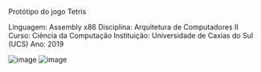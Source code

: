 Protótipo do jogo Tetris

Linguagem: Assembly x86
Disciplina: Arquitetura de Computadores II 
Curso: Ciência da Computação
Instituição: Universidade de Caxias do Sul (UCS)
Ano: 2019

![image](https://user-images.githubusercontent.com/28737900/131938993-88b82ecc-ba90-4d81-b2d5-629eb3463e2e.png)
![image](https://user-images.githubusercontent.com/28737900/131939013-972db8c2-4659-424d-9415-bb154533f1e1.png)

